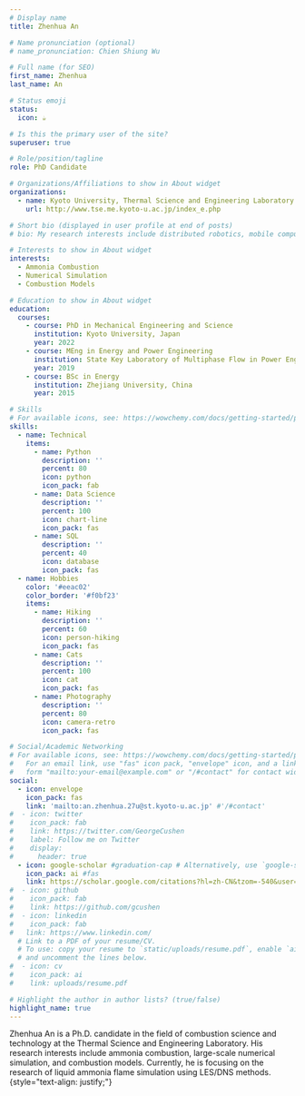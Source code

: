 ```yaml
---
# Display name
title: Zhenhua An

# Name pronunciation (optional)
# name_pronunciation: Chien Shiung Wu

# Full name (for SEO)
first_name: Zhenhua
last_name: An

# Status emoji
status:
  icon: ☕️

# Is this the primary user of the site?
superuser: true

# Role/position/tagline
role: PhD Candidate

# Organizations/Affiliations to show in About widget
organizations:
  - name: Kyoto University, Thermal Science and Engineering Laboratory
    url: http://www.tse.me.kyoto-u.ac.jp/index_e.php

# Short bio (displayed in user profile at end of posts)
# bio: My research interests include distributed robotics, mobile computing and programmable matter.

# Interests to show in About widget
interests:
  - Ammonia Combustion
  - Numerical Simulation
  - Combustion Models

# Education to show in About widget
education:
  courses:
    - course: PhD in Mechanical Engineering and Science
      institution: Kyoto University, Japan
      year: 2022
    - course: MEng in Energy and Power Engineering
      institution: State Key Laboratory of Multiphase Flow in Power Engineering, Xi’an Jiaotong University, China
      year: 2019
    - course: BSc in Energy
      institution: Zhejiang University, China
      year: 2015

# Skills
# For available icons, see: https://wowchemy.com/docs/getting-started/page-builder/#icons
skills:
  - name: Technical
    items:
      - name: Python
        description: ''
        percent: 80
        icon: python
        icon_pack: fab
      - name: Data Science
        description: ''
        percent: 100
        icon: chart-line
        icon_pack: fas
      - name: SQL
        description: ''
        percent: 40
        icon: database
        icon_pack: fas
  - name: Hobbies
    color: '#eeac02'
    color_border: '#f0bf23'
    items:
      - name: Hiking
        description: ''
        percent: 60
        icon: person-hiking
        icon_pack: fas
      - name: Cats
        description: ''
        percent: 100
        icon: cat
        icon_pack: fas
      - name: Photography
        description: ''
        percent: 80
        icon: camera-retro
        icon_pack: fas

# Social/Academic Networking
# For available icons, see: https://wowchemy.com/docs/getting-started/page-builder/#icons
#   For an email link, use "fas" icon pack, "envelope" icon, and a link in the
#   form "mailto:your-email@example.com" or "/#contact" for contact widget.
social:
  - icon: envelope
    icon_pack: fas
    link: 'mailto:an.zhenhua.27u@st.kyoto-u.ac.jp' #'/#contact'
#  - icon: twitter
#    icon_pack: fab
#    link: https://twitter.com/GeorgeCushen
#    label: Follow me on Twitter
#    display:
#      header: true
  - icon: google-scholar #graduation-cap # Alternatively, use `google-scholar` icon from `ai` icon pack
    icon_pack: ai #fas
    link: https://scholar.google.com/citations?hl=zh-CN&tzom=-540&user=JqOqB0oAAAAJ
#  - icon: github
#    icon_pack: fab
#    link: https://github.com/gcushen
#  - icon: linkedin
#    icon_pack: fab
#   link: https://www.linkedin.com/
  # Link to a PDF of your resume/CV.
  # To use: copy your resume to `static/uploads/resume.pdf`, enable `ai` icons in `params.yaml`,
  # and uncomment the lines below.
#  - icon: cv
#    icon_pack: ai
#    link: uploads/resume.pdf

# Highlight the author in author lists? (true/false)
highlight_name: true
---
```


Zhenhua An is a Ph.D. candidate in the field of combustion science and technology at the Thermal Science and Engineering Laboratory. His research interests include ammonia combustion, large-scale numerical simulation, and combustion models. Currently, he is focusing on the research of liquid ammonia flame simulation using LES/DNS methods.
{style="text-align: justify;"}
